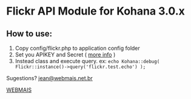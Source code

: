 Flickr API Module for Kohana 3.0.x
===================================

How to use:
-----------

1.  Copy config/flickr.php to application config folder
2.  Set you APIKEY and Secret ( [more info](http://www.flickr.com/services/api/keys/) )
3.  Instead class and execute query. ex: `echo Kohana::debug( Flickr::instance()->query('flickr.test.echo') );`

Sugestions? jean@webmais.net.br

[WEBMAIS](http://www.webmais.net.br)
